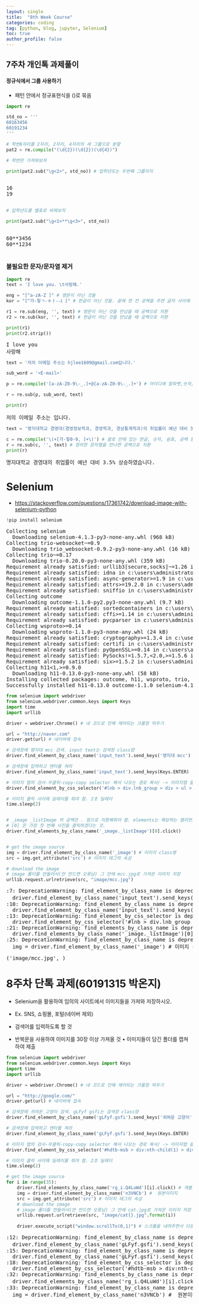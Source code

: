 ```yaml
---
layout: single
title:  "8th Week Course"
categories: coding
tag: [python, blog, jupyter, Selenium]
toc: true
author_profile: false
---
```


<head>
  <style>
    table.dataframe {
      white-space: normal;
      width: 100%;
      height: 240px;
      display: block;
      overflow: auto;
      font-family: Arial, sans-serif;
      font-size: 0.9rem;
      line-height: 20px;
      text-align: center;
      border: 0px !important;
    }

    table.dataframe th {
      text-align: center;
      font-weight: bold;
      padding: 8px;
    }

    table.dataframe td {
      text-align: center;
      padding: 8px;
    }

    table.dataframe tr:hover {
      background: #b8d1f3; 
    }

    .output_prompt {
      overflow: auto;
      font-size: 0.9rem;
      line-height: 1.45;
      border-radius: 0.3rem;
      -webkit-overflow-scrolling: touch;
      padding: 0.8rem;
      margin-top: 0;
      margin-bottom: 15px;
      font: 1rem Consolas, "Liberation Mono", Menlo, Courier, monospace;
      color: $code-text-color;
      border: solid 1px $border-color;
      border-radius: 0.3rem;
      word-break: normal;
      white-space: pre;
    }

  .dataframe tbody tr th:only-of-type {
      vertical-align: middle;
  }

  .dataframe tbody tr th {
      vertical-align: top;
  }

  .dataframe thead th {
      text-align: center !important;
      padding: 8px;
  }

  .page__content p {
      margin: 0 0 0px !important;
  }

  .page__content p > strong {
    font-size: 0.8rem !important;
  }

  </style>
</head>


## 7주차 개인톡 과제풀이


#### 정규식에서 그룹 사용하기

- 패턴 안에서 정규표현식을 ()로 묶음



```python
import re

std_no = '''
60163456
60191234
'''
```


```python
# 학번8자리를 2자리, 2자리, 4자리의 세 그룹으로 분할
pat2 = re.compile("(\d{2})(\d{2})(\d{4})")
```


```python
# 학번만 가져와보자

print(pat2.sub("\g<2>", std_no)) # 입학년도는 두번째 그룹이지
```

<pre>

16
19

</pre>

```python
# 입학년도를 별표로 바꿔보자

print(pat2.sub("\g<1>**\g<3>", std_no))
```

<pre>

60**3456
60**1234

</pre>
### 불필요한 문자/문자열 제거



```python
import re
text = 'I love you. \t사랑해.'

eng = "[^a-zA-Z ]" # 영문이 아닌 것들
kor = "[^가-힣ㄱ-ㅎㅏ-ㅢ ]" # 한글이 아닌 것들. 끝에 한 칸 공백을 주면 글자 사이에 공백도 포함된다

r1 = re.sub(eng, '', text) # 영문이 아닌 것을 만났을 때 공백으로 치환
r2 = re.sub(kor, '', text) # 한글이 아닌 것을 만났을 때 공백으로 치환
```


```python
print(r1)
print(r2.strip())
```

<pre>
I love you 
사랑해
</pre>

```python
text = '저의 이메일 주소는 hjlee1609@gmail.com입니다.'

sub_word = '<E-mail>'

p = re.compile('[a-zA-Z0-9\-_.]+@[a-zA-Z0-9\-_.]+') # 아이디에 알파벳,숫자,하이픈, 점 등이 들어갈 수 있지

r = re.sub(p, sub_word, text)
```


```python
print(r)
```

<pre>
저의 이메일 주소는 <E-mail>입니다.
</pre>

```python
text = '명지대학교 경영대(경영정보학과, 경영학과, 경상통계학과)의 취업률이 예년 대비 3.5% 상승하였습니다.'

c = re.compile('\(+[가-힣0-9, ]+\)') # 괄호 안에 있는 한글, 숫자, 쉼표, 공백 등 1개 이상
r = re.sub(c, '', text) # 정의한 문자열을 만나면 공백으로 치환
print(r)
```

<pre>
명지대학교 경영대의 취업률이 예년 대비 3.5% 상승하였습니다.
</pre>
# Selenium

- https://stackoverflow.com/questions/17361742/download-image-with-selenium-python



```python
!pip install selenium
```

<pre>
Collecting selenium
  Downloading selenium-4.1.3-py3-none-any.whl (968 kB)
Collecting trio-websocket~=0.9
  Downloading trio_websocket-0.9.2-py3-none-any.whl (16 kB)
Collecting trio~=0.17
  Downloading trio-0.20.0-py3-none-any.whl (359 kB)
Requirement already satisfied: urllib3[secure,socks]~=1.26 in c:\users\administrator\anaconda3\lib\site-packages (from selenium) (1.26.4)
Requirement already satisfied: idna in c:\users\administrator\anaconda3\lib\site-packages (from trio~=0.17->selenium) (2.10)
Requirement already satisfied: async-generator>=1.9 in c:\users\administrator\anaconda3\lib\site-packages (from trio~=0.17->selenium) (1.10)
Requirement already satisfied: attrs>=19.2.0 in c:\users\administrator\anaconda3\lib\site-packages (from trio~=0.17->selenium) (20.3.0)
Requirement already satisfied: sniffio in c:\users\administrator\anaconda3\lib\site-packages (from trio~=0.17->selenium) (1.2.0)
Collecting outcome
  Downloading outcome-1.1.0-py2.py3-none-any.whl (9.7 kB)
Requirement already satisfied: sortedcontainers in c:\users\administrator\anaconda3\lib\site-packages (from trio~=0.17->selenium) (2.3.0)
Requirement already satisfied: cffi>=1.14 in c:\users\administrator\anaconda3\lib\site-packages (from trio~=0.17->selenium) (1.14.5)
Requirement already satisfied: pycparser in c:\users\administrator\anaconda3\lib\site-packages (from cffi>=1.14->trio~=0.17->selenium) (2.20)
Collecting wsproto>=0.14
  Downloading wsproto-1.1.0-py3-none-any.whl (24 kB)
Requirement already satisfied: cryptography>=1.3.4 in c:\users\administrator\anaconda3\lib\site-packages (from urllib3[secure,socks]~=1.26->selenium) (3.4.7)
Requirement already satisfied: certifi in c:\users\administrator\anaconda3\lib\site-packages (from urllib3[secure,socks]~=1.26->selenium) (2020.12.5)
Requirement already satisfied: pyOpenSSL>=0.14 in c:\users\administrator\anaconda3\lib\site-packages (from urllib3[secure,socks]~=1.26->selenium) (20.0.1)
Requirement already satisfied: PySocks!=1.5.7,<2.0,>=1.5.6 in c:\users\administrator\anaconda3\lib\site-packages (from urllib3[secure,socks]~=1.26->selenium) (1.7.1)
Requirement already satisfied: six>=1.5.2 in c:\users\administrator\anaconda3\lib\site-packages (from pyOpenSSL>=0.14->urllib3[secure,socks]~=1.26->selenium) (1.15.0)
Collecting h11<1,>=0.9.0
  Downloading h11-0.13.0-py3-none-any.whl (58 kB)
Installing collected packages: outcome, h11, wsproto, trio, trio-websocket, selenium
Successfully installed h11-0.13.0 outcome-1.1.0 selenium-4.1.3 trio-0.20.0 trio-websocket-0.9.2 wsproto-1.1.0
</pre>

```python
from selenium import webdriver
from selenium.webdriver.common.keys import Keys
import time
import urllib
```


```python
driver = webdriver.Chrome() # 내 코드로 인해 제어되는 크롬창 띄우기

url = "http://naver.com"
driver.get(url) # 네이버에 접속

# 검색창에 명지대 mcc 검색. input text는 검색창 class먕
driver.find_element_by_class_name('input_text').send_keys('명지대 mcc') 

# 검색창에 입력하고 엔터를 쳐라
driver.find_element_by_class_name('input_text').send_keys(Keys.ENTER) 

# 이미지 탭의 검사-우클릭-copy-copy selector 해서 나오는 경로 복사/ -> 이미지탭 클릭
driver.find_element_by_css_selector('#lnb > div.lnb_group > div > ul > li:nth-child(2) > a').click()

# 이미지 클릭 사이에 딜레이를 줘야 함. 2초 딜레이
time.sleep(2)


# _image _listImage 의 공백은 . 점으로 치환해줘야 함. elements는 해당하는 엘리먼트는 다 가져오는 것.
# [0] 은 가장 첫 번째 사진을 클릭하겠다는 것.
driver.find_elements_by_class_name('_image._listImage')[0].click()


# get the image source
img = driver.find_element_by_class_name('_image') # 이미지 class명
src = img.get_attribute('src') # 이미지 태그의 속성

# download the image
# image 폴더를 만들어서(안 만드면 오류남) 그 안에 mcc.jpg로 가져온 이미지 저장
urllib.request.urlretrieve(src, "image/mcc.jpg") 
```

<pre>
<ipython-input-51-c08962e0fcbf>:7: DeprecationWarning: find_element_by_class_name is deprecated. Please use find_element(by=By.CLASS_NAME, value=name) instead
  driver.find_element_by_class_name('input_text').send_keys('명지대 mcc')
<ipython-input-51-c08962e0fcbf>:10: DeprecationWarning: find_element_by_class_name is deprecated. Please use find_element(by=By.CLASS_NAME, value=name) instead
  driver.find_element_by_class_name('input_text').send_keys(Keys.ENTER)
<ipython-input-51-c08962e0fcbf>:13: DeprecationWarning: find_element_by_css_selector is deprecated. Please use find_element(by=By.CSS_SELECTOR, value=css_selector) instead
  driver.find_element_by_css_selector('#lnb > div.lnb_group > div > ul > li:nth-child(2) > a').click()
<ipython-input-51-c08962e0fcbf>:21: DeprecationWarning: find_elements_by_class_name is deprecated. Please use find_elements(by=By.CLASS_NAME, value=name) instead
  driver.find_elements_by_class_name('_image._listImage')[0].click()
<ipython-input-51-c08962e0fcbf>:25: DeprecationWarning: find_element_by_class_name is deprecated. Please use find_element(by=By.CLASS_NAME, value=name) instead
  img = driver.find_element_by_class_name('_image') # 이미지 class명
</pre>
<pre>
('image/mcc.jpg', <http.client.HTTPMessage at 0x14f00647250>)
</pre>
 


# 8주차 단톡 과제(60191315 박온지)

- Selenium을 활용하여 임의의 사이트에서 이미지들을 가져와 저장하시오.

- Ex. SNS, 쇼핑몰, 포털(네이버 제외)

- 검색어를 입력하도록 할 것

- 반복문을 사용하여 이미지를 30장 이상 가져올 것 • 이미지들이 담긴 폴더를 캡쳐하여 제출



```python
from selenium import webdriver
from selenium.webdriver.common.keys import Keys
import time
import urllib

driver = webdriver.Chrome() # 내 코드로 인해 제어되는 크롬창 띄우기

url = "http://google.com/"
driver.get(url) # 네이버에 접속

# 검색창에 귀여운 고양이 검색. gLFyf gsfi는 검색창 class먕
driver.find_element_by_class_name('gLFyf.gsfi').send_keys('귀여운 고양이') 

# 검색창에 입력하고 엔터를 쳐라
driver.find_element_by_class_name('gLFyf.gsfi').send_keys(Keys.ENTER) 

# 이미지 탭의 검사-우클릭-copy-copy selector 해서 나오는 경로 복사/ -> 이미지탭 클릭
driver.find_element_by_css_selector('#hdtb-msb > div:nth-child(1) > div > div:nth-child(2) > a').click()

# 이미지 클릭 사이에 딜레이를 줘야 함. 2초 딜레이
time.sleep(2)

# get the image source
for i in range(35):
    driver.find_elements_by_class_name('rg_i.Q4LuWd')[i].click() # 개별 이미지 클릭
    img = driver.find_element_by_class_name('n3VNCb') #  원본이미지 
    src = img.get_attribute('src') # 이미지 태그의 속성
    # download the image
    # image 폴더를 만들어서(안 만드면 오류남) 그 안에 cat.jpg로 가져온 이미지 저장
    urllib.request.urlretrieve(src, "image/cat{}.jpg".format(i)) 
    
    driver.execute_script("window.scrollTo(0,1)") # 스크롤을 내려주면서 다운로드
```

<pre>
<ipython-input-76-24ed2b67fe13>:12: DeprecationWarning: find_element_by_class_name is deprecated. Please use find_element(by=By.CLASS_NAME, value=name) instead
  driver.find_element_by_class_name('gLFyf.gsfi').send_keys('귀여운 고양이')
<ipython-input-76-24ed2b67fe13>:15: DeprecationWarning: find_element_by_class_name is deprecated. Please use find_element(by=By.CLASS_NAME, value=name) instead
  driver.find_element_by_class_name('gLFyf.gsfi').send_keys(Keys.ENTER)
<ipython-input-76-24ed2b67fe13>:18: DeprecationWarning: find_element_by_css_selector is deprecated. Please use find_element(by=By.CSS_SELECTOR, value=css_selector) instead
  driver.find_element_by_css_selector('#hdtb-msb > div:nth-child(1) > div > div:nth-child(2) > a').click()
<ipython-input-76-24ed2b67fe13>:32: DeprecationWarning: find_elements_by_class_name is deprecated. Please use find_elements(by=By.CLASS_NAME, value=name) instead
  driver.find_elements_by_class_name('rg_i.Q4LuWd')[i].click() # 개별 이미지 클릭
<ipython-input-76-24ed2b67fe13>:33: DeprecationWarning: find_element_by_class_name is deprecated. Please use find_element(by=By.CLASS_NAME, value=name) instead
  img = driver.find_element_by_class_name('n3VNCb') #  원본이미지
</pre>

```python
```
